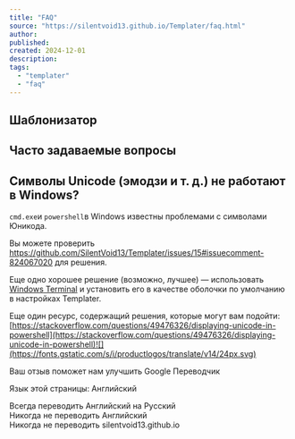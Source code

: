 ```yaml
---
title: "FAQ"
source: "https://silentvoid13.github.io/Templater/faq.html"
author:
published:
created: 2024-12-01
description:
tags:
  - "templater"
  - "faq"
---
```

## Шаблонизатор

## Часто задаваемые вопросы
## Символы Unicode (эмодзи и т. д.) не работают в Windows?

`cmd.exe`и `powershell`в Windows известны проблемами с символами Юникода.

Вы можете проверить https://github.com/SilentVoid13/Templater/issues/15#issuecomment-824067020 для решения.

Еще одно хорошее решение (возможно, лучшее) — использовать [Windows Terminal](https://www.microsoft.com/en-us/p/windows-terminal/9n0dx20hk701) и установить его в качестве оболочки по умолчанию в настройках Templater.

Еще один ресурс, содержащий решения, которые могут вам подойти: [https://stackoverflow.com/questions/49476326/displaying-unicode-in-powershell](https://stackoverflow.com/questions/49476326/displaying-unicode-in-powershell)![](https://fonts.gstatic.com/s/i/productlogos/translate/v14/24px.svg)

Ваш отзыв поможет нам улучшить Google Переводчик

Язык этой страницы: Английский

Всегда переводить Английский на Русский  
Никогда не переводить Английский  
Никогда не переводить silentvoid13.github.io